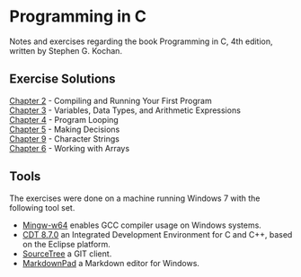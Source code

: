 # Programming in C
Notes and exercises regarding the book Programming in C, 4th edition, written by Stephen G. Kochan.  

## Exercise Solutions
[Chapter 2](Exercises/Chapter_02/Chapter_02.md) - Compiling and Running Your First Program  
[Chapter 3](Exercises/Chapter_03/Chapter_03.md) - Variables, Data Types, and Arithmetic Expressions   
[Chapter 4](Exercises/Chapter_04/Chapter_04.md) - Program Looping  
[Chapter 5](Exercises/Chapter_05/Chapter_05.md) - Making Decisions  
[Chapter 9](Exercises/Chapter_09/Chapter_09.md) - Character Strings  
[Chapter 6](Exercise/Chapter_06/Chapter_06.md) - Working with Arrays  

## Tools
The exercises were done on a machine running Windows 7 with the following tool set.  
- [Mingw-w64](http://mingw-w64.org/doku.php/start) enables GCC compiler usage on Windows systems.  
- [CDT 8.7.0](https://eclipse.org/cdt/) an Integrated Development Environment for C and C++, based on the Eclipse platform.
- [SourceTree](https://www.sourcetreeapp.com/) a GIT client.  
- [MarkdownPad](http://markdownpad.com/) a  Markdown editor for Windows.
